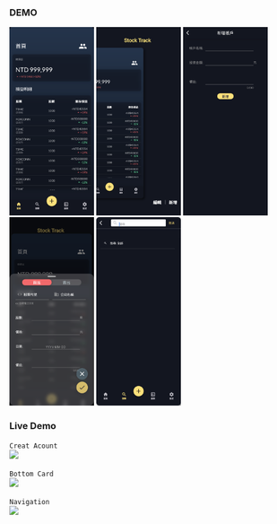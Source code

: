 ### DEMO

<img src='./readmeImg/5.png' width='30%'>
<img src='./readmeImg/1.png' width='30%'>
<img src='./readmeImg/2.png' width='30%'>
<img src='./readmeImg/3.png' width='30%'>
<img src='./readmeImg/4.png' width='30%'>



### Live Demo

```Creat Acount```<br> 
<img src='./readmeImg/1.gif' width='50%'>

```Bottom Card```<br> 
<img src='./readmeImg/2.gif' width='50%'>

```Navigation```<br> 
<img src='./readmeImg/3.gif' width='50%'>

